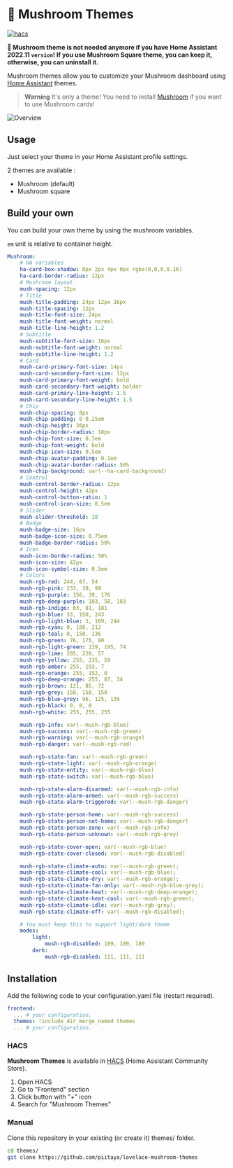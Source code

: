 # 🍄 Mushroom Themes

[![hacs][hacs-badge]][hacs-url]

**🚨 Mushroom theme is not needed anymore if you have Home Assistant 2022.11 `version`!
If you use Mushroom Square theme, you can keep it, otherwise, you can uninstall it.**

Mushroom themes allow you to customize your Mushroom dashboard using [Home Assistant][home-assistant] themes.

> **Warning**
> It's only a theme! You need to install [Mushroom][mushroom] if you want to use Mushroom cards!

![Overview](https://user-images.githubusercontent.com/5878303/152695688-9d705231-500c-49e7-82f5-69e206da95db.png)

## Usage

Just select your theme in your Home Assistant profile settings.

2 themes are available :

-   Mushroom (default)
-   Mushroom square

## Build your own

You can build your own theme by using the mushroom variables.

`em` unit is relative to container height.

```yaml
Mushroom:
    # HA variables
    ha-card-box-shadow: 0px 2px 4px 0px rgba(0,0,0,0.16)
    ha-card-border-radius: 12px
    # Mushroom layout
    mush-spacing: 12px
    # Title
    mush-title-padding: 24px 12px 16px
    mush-title-spacing: 12px
    mush-title-font-size: 24px
    mush-title-font-weight: normal
    mush-title-line-height: 1.2
    # Subtitle
    mush-subtitle-font-size: 16px
    mush-subtitle-font-weight: normal
    mush-subtitle-line-height: 1.2
    # Card
    mush-card-primary-font-size: 14px
    mush-card-secondary-font-size: 12px
    mush-card-primary-font-weight: bold
    mush-card-secondary-font-weight: bolder
    mush-card-primary-line-height: 1.5
    mush-card-secondary-line-height: 1.5
    # Chip
    mush-chip-spacing: 8px
    mush-chip-padding: 0 0.25em
    mush-chip-height: 36px
    mush-chip-border-radius: 18px
    mush-chip-font-size: 0.3em
    mush-chip-font-weight: bold
    mush-chip-icon-size: 0.5em
    mush-chip-avatar-padding: 0.1em
    mush-chip-avatar-border-radius: 50%
    mush-chip-background: var(--ha-card-background)
    # Control
    mush-control-border-radius: 12px
    mush-control-height: 42px
    mush-control-button-ratio: 1
    mush-control-icon-size: 0.5em
    # Slider
    mush-slider-threshold: 10
    # Badge
    mush-badge-size: 16px
    mush-badge-icon-size: 0.75em
    mush-badge-border-radius: 50%
    # Icon
    mush-icon-border-radius: 50%
    mush-icon-size: 42px
    mush-icon-symbol-size: 0.5em
    # Colors
    mush-rgb-red: 244, 67, 54
    mush-rgb-pink: 233, 30, 99
    mush-rgb-purple: 156, 39, 176
    mush-rgb-deep-purple: 103, 58, 183
    mush-rgb-indigo: 63, 81, 181
    mush-rgb-blue: 33, 150, 243
    mush-rgb-light-blue: 3, 169, 244
    mush-rgb-cyan: 0, 188, 212
    mush-rgb-teal: 0, 150, 136
    mush-rgb-green: 76, 175, 80
    mush-rgb-light-green: 139, 195, 74
    mush-rgb-lime: 205, 220, 57
    mush-rgb-yellow: 255, 235, 59
    mush-rgb-amber: 255, 193, 7
    mush-rgb-orange: 255, 152, 0
    mush-rgb-deep-orange: 255, 87, 34
    mush-rgb-brown: 121, 85, 72
    mush-rgb-grey: 158, 158, 158
    mush-rgb-blue-grey: 96, 125, 139
    mush-rgb-black: 0, 0, 0
    mush-rgb-white: 255, 255, 255

    mush-rgb-info: var(--mush-rgb-blue)
    mush-rgb-success: var(--mush-rgb-green)
    mush-rgb-warning: var(--mush-rgb-orange)
    mush-rgb-danger: var(--mush-rgb-red)

    mush-rgb-state-fan: var(--mush-rgb-green)
    mush-rgb-state-light: var(--mush-rgb-orange)
    mush-rgb-state-entity: var(--mush-rgb-blue)
    mush-rgb-state-switch: var(--mush-rgb-blue)

    mush-rgb-state-alarm-disarmed: var(--mush-rgb-info)
    mush-rgb-state-alarm-armed: var(--mush-rgb-success)
    mush-rgb-state-alarm-triggered: var(--mush-rgb-danger)

    mush-rgb-state-person-home: var(--mush-rgb-success)
    mush-rgb-state-person-not-home: var(--mush-rgb-danger)
    mush-rgb-state-person-zone: var(--mush-rgb-info)
    mush-rgb-state-person-unknown: var(--mush-rgb-grey)

    mush-rgb-state-cover-open: var(--mush-rgb-blue)
    mush-rgb-state-cover-closed: var(--mush-rgb-disabled)

    mush-rgb-state-climate-auto: var(--mush-rgb-green);
    mush-rgb-state-climate-cool: var(--mush-rgb-blue);
    mush-rgb-state-climate-dry: var(--mush-rgb-orange);
    mush-rgb-state-climate-fan-only: var(--mush-rgb-blue-grey);
    mush-rgb-state-climate-heat: var(--mush-rgb-deep-orange);
    mush-rgb-state-climate-heat-cool: var(--mush-rgb-green);
    mush-rgb-state-climate-idle: var(--mush-rgb-grey);
    mush-rgb-state-climate-off: var(--mush-rgb-disabled);

    # You must keep this to support light/dark theme
    modes:
        light:
            mush-rgb-disabled: 189, 189, 189
        dark:
            mush-rgb-disabled: 111, 111, 111
```

## Installation

Add the following code to your configuration.yaml file (restart required).

```yaml
frontend:
  ... # your configuration.
  themes: !include_dir_merge_named themes
  ... # your configuration.
```

### HACS

**Mushroom Themes** is available in [HACS][hacs] (Home Assistant Community Store).

1. Open HACS
2. Go to "Frontend" section
3. Click button with "+" icon
4. Search for "Mushroom Themes"

### Manual

Clone this repository in your existing (or create it) themes/ folder.

```sh
cd themes/
git clone https://github.com/piitaya/lovelace-mushroom-themes
```

<!-- Badges -->

[hacs-url]: https://github.com/hacs/integration
[hacs-badge]: https://img.shields.io/badge/hacs-default-orange.svg?style=flat-square

<!-- References -->

[home-assistant]: https://www.home-assistant.io/
[home-assitant-theme-docs]: https://www.home-assistant.io/integrations/frontend/#defining-themes
[hacs]: https://hacs.xyz
[mushroom]: https://github.com/piitaya/lovelace-mushroom
